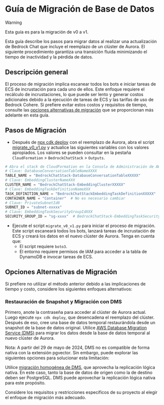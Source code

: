 # Guía de Migración de Base de Datos

> [!Warning]
> Esta guía es para la migración de v0 a v1.

Esta guía describe los pasos para migrar datos al realizar una actualización de Bedrock Chat que incluye el reemplazo de un clúster de Aurora. El siguiente procedimiento garantiza una transición fluida minimizando el tiempo de inactividad y la pérdida de datos.

## Descripción general

El proceso de migración implica escanear todos los bots e iniciar tareas de ECS de incrustación para cada uno de ellos. Este enfoque requiere el recálculo de incrustaciones, lo que puede ser lento y generar costos adicionales debido a la ejecución de tareas de ECS y las tarifas de uso de Bedrock Cohere. Si prefiere evitar estos costos y requisitos de tiempo, consulte las [opciones alternativas de migración](#alternative-migration-options) que se proporcionan más adelante en esta guía.

## Pasos de Migración

- Después de [npx cdk deploy](../README.md#deploy-using-cdk) con el reemplazo de Aurora, abra el script [migrate_v0_v1.py](./migrate_v0_v1.py) y actualice las siguientes variables con los valores apropiados. Los valores se pueden consultar en la pestaña `CloudFormation` > `BedrockChatStack` > `Outputs`.

```py
# Abra el stack de CloudFormation en la Consola de Administración de AWS y copie los valores de la pestaña Outputs.
# Clave: DatabaseConversationTableNameXXXX
TABLE_NAME = "BedrockChatStack-DatabaseConversationTableXXXXX"
# Clave: EmbeddingClusterNameXXX
CLUSTER_NAME = "BedrockChatStack-EmbeddingClusterXXXXX"
# Clave: EmbeddingTaskDefinitionNameXXX
TASK_DEFINITION_NAME = "BedrockChatStackEmbeddingTaskDefinitionXXXXX"
CONTAINER_NAME = "Container"  # No es necesario cambiar
# Clave: PrivateSubnetId0
SUBNET_ID = "subnet-xxxxx"
# Clave: EmbeddingTaskSecurityGroupIdXXX
SECURITY_GROUP_ID = "sg-xxxx"  # BedrockChatStack-EmbeddingTaskSecurityGroupXXXXX
```

- Ejecute el script `migrate_v0_v1.py` para iniciar el proceso de migración. Este script escaneará todos los bots, lanzará tareas de incrustación de ECS y creará los datos en el nuevo clúster de Aurora. Tenga en cuenta que:
  - El script requiere `boto3`.
  - El entorno requiere permisos de IAM para acceder a la tabla de DynamoDB e invocar tareas de ECS.

## Opciones Alternativas de Migración

Si prefiere no utilizar el método anterior debido a las implicaciones de tiempo y costo, considere los siguientes enfoques alternativos:

### Restauración de Snapshot y Migración con DMS

Primero, anote la contraseña para acceder al clúster de Aurora actual. Luego ejecute `npx cdk deploy`, que desencadena el reemplazo del clúster. Después de eso, cree una base de datos temporal restaurándola desde un snapshot de la base de datos original.
Utilice [AWS Database Migration Service (DMS)](https://aws.amazon.com/dms/) para migrar los datos desde la base de datos temporal al nuevo clúster de Aurora.

Nota: A partir del 29 de mayo de 2024, DMS no es compatible de forma nativa con la extensión pgvector. Sin embargo, puede explorar las siguientes opciones para solucionar esta limitación:

Utilice [migración homogénea de DMS](https://docs.aws.amazon.com/dms/latest/userguide/dm-migrating-data.html), que aprovecha la replicación lógica nativa. En este caso, tanto la base de datos de origen como la de destino deben ser PostgreSQL. DMS puede aprovechar la replicación lógica nativa para este propósito.

Considere los requisitos y restricciones específicos de su proyecto al elegir el enfoque de migración más adecuado.